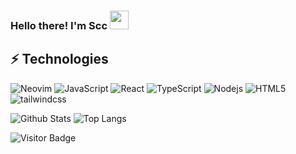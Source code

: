 ### Hello there! I'm Scc  <img src="https://raw.githubusercontent.com/aemmadi/aemmadi/master/wave.gif" width="30px">

<!--
**ShiChenCong/ShiChenCong** is a ✨ _special_ ✨ repository because its `README.md` (this file) appears on your GitHub profile.

Here are some ideas to get you started:

- 🔭 I’m currently working on ...
- 🌱 I’m currently learning ...
- 👯 I’m looking to collaborate on ...
- 🤔 I’m looking for help with ...
- 💬 Ask me about ...
- 📫 How to reach me: ...
- 😄 Pronouns: ...
- ⚡ Fun fact: ...
-->

## ⚡ Technologies

![Neovim](https://img.shields.io/badge/-Neovim-black?style=flat&logo=Neovim)
![JavaScript](https://img.shields.io/badge/-JavaScript-black?style=flat&logo=javascript)
![React](https://img.shields.io/badge/-React-black?style=flat&logo=react)
![TypeScript](https://img.shields.io/badge/-TypeScript-007ACC?style=flat&logo=typescript&logoColor=white)
![Nodejs](https://img.shields.io/badge/-Nodejs-black?style=flat&logo=Node.js)
![HTML5](https://img.shields.io/badge/-HTML5-E34F26?style=flat&logo=html5&logoColor=white)
![tailwindcss](https://img.shields.io/badge/-tailwindcss-1572B6?style=flat&logo=tailwindcss)


![Github Stats](https://github-readme-stats.vercel.app/api?username=ShiChenCong&count_private=true&show_icons=true&include_all_commits=true)
![Top Langs](https://github-readme-stats.vercel.app/api/top-langs/?username=ShiChenCong&hide=TeX&layout=compact)

![Visitor Badge](https://visitor-badge.laobi.icu/badge?page_id=ShiChenCong.ShiChenCong)

